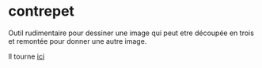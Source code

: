 contrepet
=========

Outil rudimentaire pour dessiner une image qui peut etre découpée en trois et remontée pour donner une autre image. 

Il tourne [ici](http://darksite.ch/kundig/sinon/euler.html)
